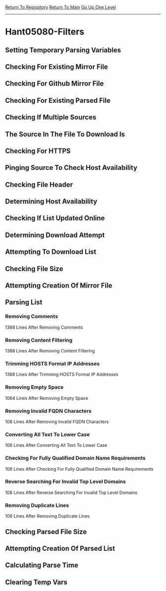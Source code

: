 [Return To Repository](https://github.com/deathbybandaid/piholeparser/)
[Return To Main](https://github.com/deathbybandaid/piholeparser/blob/master/RecentRunLogs/Mainlog.md)
[Go Up One Level](https://github.com/deathbybandaid/piholeparser/blob/master/RecentRunLogs/TopLevelScripts/30-Processing-External-Blacklists.md)
____________________________________
# Hant05080-Filters
## Setting Temporary Parsing Variables
## Checking For Existing Mirror File
## Checking For Github Mirror File
## Checking For Existing Parsed File
## Checking If Multiple Sources
## The Source In The File To Download Is
## Checking For HTTPS
## Pinging Source To Check Host Availability
## Checking File Header
## Determining Host Availability
## Checking If List Updated Online
## Determining Download Attempt
## Attempting To Download List
## Checking File Size
## Attempting Creation Of Mirror File
## Parsing List
### Removing Comments
1388 Lines After Removing Comments
### Removing Content Filtering
1388 Lines After Removing Content Filtering
### Trimming HOSTS Format IP Addresses
1388 Lines After Trimming HOSTS Format IP Addresses
### Removing Empty Space
1064 Lines After Removing Empty Space
### Removing Invalid FQDN Characters
108 Lines After Removing Invalid FQDN Characters
### Converting All Text To Lower Case
108 Lines After Converting All Text To Lower Case
### Checking For Fully Qualified Domain Name Requirements
108 Lines After Checking For Fully Qualified Domain Name Requirements
### Reverse Searching For Invalid Top Level Domains
108 Lines After Reverse Searching For Invalid Top Level Domains
### Removing Duplicate Lines
108 Lines After Removing Duplicate Lines
## Checking Parsed File Size
## Attempting Creation Of Parsed List
## Calculating Parse Time
## Clearing Temp Vars
